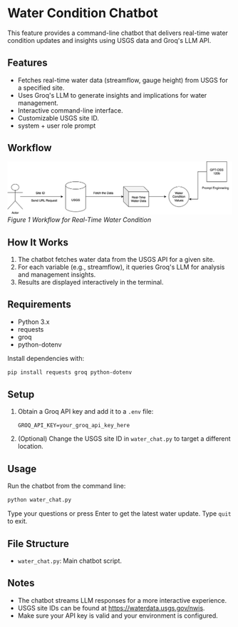 # Water Condition Chatbot

This feature provides a command-line chatbot that delivers real-time water condition updates and insights using USGS data and Groq's LLM API.

## Features

- Fetches real-time water data (streamflow, gauge height) from USGS for a specified site.
- Uses Groq's LLM to generate insights and implications for water management.
- Interactive command-line interface.
- Customizable USGS site ID.
- system + user role prompt

## Workflow 
![alt text](workflow/water_upd.svg)
*Figure 1 Workflow for Real-Time Water Condition*

## How It Works

1. The chatbot fetches water data from the USGS API for a given site.
2. For each variable (e.g., streamflow), it queries Groq's LLM for analysis and management insights.
3. Results are displayed interactively in the terminal.

## Requirements

- Python 3.x
- requests
- groq
- python-dotenv

Install dependencies with:

```bash
pip install requests groq python-dotenv
```

## Setup

1. Obtain a Groq API key and add it to a `.env` file:

    ```
    GROQ_API_KEY=your_groq_api_key_here
    ```

2. (Optional) Change the USGS site ID in `water_chat.py` to target a different location.

## Usage

Run the chatbot from the command line:

```bash
python water_chat.py
```

Type your questions or press Enter to get the latest water update. Type `quit` to exit.

## File Structure

- `water_chat.py`: Main chatbot script.

## Notes

- The chatbot streams LLM responses for a more interactive experience.
- USGS site IDs can be found at https://waterdata.usgs.gov/nwis.
- Make sure your API key is valid and your environment is configured.
